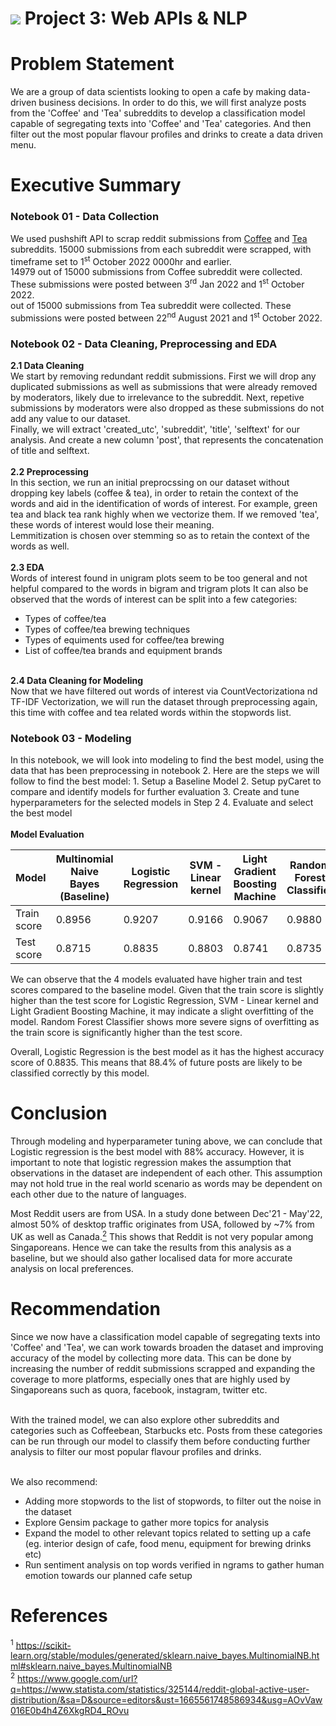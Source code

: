# ![](https://ga-dash.s3.amazonaws.com/production/assets/logo-9f88ae6c9c3871690e33280fcf557f33.png) Project 3: Web APIs & NLP

# Problem Statement
We are a group of data scientists looking to open a cafe by making data-driven business decisions. 
In order to do this, we will first analyze posts from the 'Coffee' and 'Tea' subreddits to develop a classification model capable of segregating texts into 'Coffee' and 'Tea' categories. And then filter out the most popular flavour profiles and drinks to create a data driven menu.

# Executive Summary
### Notebook 01 - Data Collection
We used pushshift API to scrap reddit submissions from <a href="https://www.reddit.com/r/Coffee/" target="_blank">Coffee</a> and <a href="https://www.reddit.com/r/tea/" target="_blank">Tea</a> subreddits. 15000 submissions from each subreddit were scrapped, with timeframe set to 1<sup>st</sup> October 2022 0000hr and earlier.<br> 
14979 out of 15000 submissions from Coffee subreddit were collected. These submissions were posted between 3<sup>rd</sup> Jan 2022 and 1<sup>st</sup> October 2022.<br>
out of 15000 submissions from Tea subreddit were collected. These submissions were posted between 22<sup>nd</sup> August 2021 and 1<sup>st</sup> October 2022.
<br>
### Notebook 02 - Data Cleaning, Preprocessing and EDA
<b>2.1 Data Cleaning</b><br>
We start by removing redundant reddit submissions. First we will drop any duplicated submissions as well as submissions that were already removed by moderators, likely due to irrelevance to the subreddit. Next, repetive submissions by moderators were also dropped as these submissions do not add any value to our dataset. 
<br>
Finally, we will extract 'created_utc', 'subreddit', 'title',  'selftext' for our analysis. And create a new column 'post', that represents the concatenation of title and selftext. 
<br><br>
<b>2.2 Preprocessing</b><br>
In this section, we run an initial preprocssing on our dataset without dropping key labels (coffee & tea), in order to retain the context of the words and aid in the identification of words of interest. For example, green tea and black tea rank highly when we vectorize them. If we removed 'tea', these words of interest would lose their meaning. 
<br>Lemmitization is chosen over stemming so as to retain the context of the words as well. 
<br><br>
<b>2.3 EDA</b><br>
Words of interest found in unigram plots seem to be too general and not helpful compared to the words in bigram and trigram plots
It can also be observed that the words of interest can be split into a few categories:
   - Types of coffee/tea
   - Types of coffee/tea brewing techniques
   - Types of equiments used for coffee/tea brewing
   - List of coffee/tea brands and equipment brands
   
<br>
<b>2.4 Data Cleaning for Modeling</b><br>
Now that we have filtered out words of interest via CountVectorizationa nd TF-IDF Vectorization, we will run the dataset through preprocessing again, this time with coffee and tea related words within the stopwords list. 
<br>

### Notebook 03 - Modeling

In this notebook, we will look into modeling to find the best model, using the data that has been preprocessing in notebook 2.
Here are the steps we will follow to find the best model: 1. Setup a Baseline Model 2. Setup pyCaret to compare and identify models for further evaluation 3. Create and tune hyperparameters for the selected models in Step 2 4. Evaluate and select the best model
<br><br>
<b>Model Evaluation</b>

| Model       | Multinomial Naive Bayes (Baseline) | Logistic Regression | SVM - Linear kernel | Light Gradient Boosting Machine | Random Forest Classifier |
|-------------|------------------------------------|---------------------|---------------------|---------------------------------|--------------------------|
| Train score | 0.8956                             | 0.9207              | 0.9166              | 0.9067                          | 0.9880                   |
| Test score  | 0.8715                             | 0.8835              | 0.8803              | 0.8741                          | 0.8735                   |

We can observe that the 4 models evaluated have higher train and test scores compared to the baseline model.
Given that the train score is slightly higher than the test score for Logistic Regression, SVM - Linear kernel and Light Gradient Boosting Machine, it may indicate a slight overfitting of the model. Random Forest Classifier shows more severe signs of overfitting as the train score is significantly higher than the test score.

Overall, Logistic Regression is the best model as it has the highest accuracy score of 0.8835. This means that 88.4% of future posts are likely to be classified correctly by this model.


# Conclusion
Through modeling and hyperparameter tuning above, we can conclude that Logistic regression is the best model with 88% accuracy. However, it is important to note that logistic regression makes the assumption that observations in the dataset are independent of each other. This assumption may not hold true in the real world scenario as words may be dependent on each other due to the nature of languages.

Most Reddit users are from USA. In a study done between Dec'21 - May'22, almost 50% of desktop traffic originates from USA, followed by ~7% from UK as well as Canada.[<sup>2</sup>](#References) This shows that Reddit is not very popular among Singaporeans. Hence we can take the results from this analysis as a baseline, but we should also gather localised data for more accurate analysis on local preferences.

# Recommendation
Since we now have a classification model capable of segregating texts into 'Coffee' and 'Tea', we can work towards broaden the dataset and improving accuracy of the model by collecting more data. This can be done by increasing the number of reddit submissions scrapped and expanding the coverage to more platforms, especially ones that are highly used by Singaporeans such as quora, facebook, instagram, twitter etc.<br><br>

With the trained model, we can also explore other subreddits and categories such as Coffeebean, Starbucks etc. Posts from these categories can be run through our model to classify them before conducting further analysis to filter our most popular flavour profiles and drinks.<br><br>

We also recommend:
- Adding more stopwords to the list of stopwords, to filter out the noise in the dataset
- Explore Gensim package to gather more topics for analysis
- Expand the model to other relevant topics related to setting up a cafe (eg. interior design of cafe, food menu, equipment for brewing drinks etc)
- Run sentiment analysis on top words verified in ngrams to gather human emotion towards our planned cafe setup 

# References
<sup>1</sup> https://scikit-learn.org/stable/modules/generated/sklearn.naive_bayes.MultinomialNB.html#sklearn.naive_bayes.MultinomialNB<br>
<sup>2</sup> https://www.google.com/url?q=https://www.statista.com/statistics/325144/reddit-global-active-user-distribution/&sa=D&source=editors&ust=1665561748586934&usg=AOvVaw016E0b4h4Z6XkgRD4_ROvu
